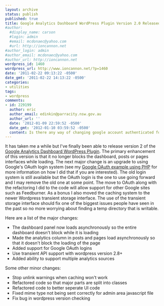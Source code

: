 ```yaml
---
layout: archive
status: publish
published: true
title: Google Analytics Dashboard WordPress Plugin Version 2.0 Released
#author:
  #display_name: carson
  #login: admin
  #email: mcdonaec@yahoo.com
  #url: http://ioncannon.net
#author_login: admin
#author_email: mcdonaec@yahoo.com
#author_url: http://ioncannon.net
wordpress_id: 1460
wordpress_url: http://www.ioncannon.net/?p=1460
date: '2011-02-22 09:13:22 -0500'
date_gmt: '2011-02-22 14:13:22 -0500'
categories:
- utilities
tags:
- wordpress
comments:
- id: 229199
  author: eric
  author_email: edinkin@parracity.nsw.gov.au
  author_url: ''
  date: '2012-01-09 22:59:52 -0500'
  date_gmt: '2012-01-10 03:59:52 -0500'
  content: Is there any way of changing google account authenticated for the site?
---
```


It has taken me a while but I've finally been able to release version 2 of the <a href="http://www.ioncannon.net/projects/google-analytics-dashboard-wordpress-widget/">Google Analytics Dashboard WordPress Plugin</a>. The primary enhancement of this version is that it no longer blocks the dashboard, posts or pages interfaces while loading. The next major change is an upgrade to using Google's OAuth login system (see my <a href="http://www.ioncannon.net/programming/1443/google-oauth-for-installed-apps-php-example/">Google OAuth example using PHP</a> for more information on how I did that if you are interested). The old login system is still available but the OAuth login is the one to use going forward and I may remove the old one at some point. The move to OAuth along with the refactoring I did to the code will allow support for other Google sites such as Feedburner. As a bonus I also moved the caching system to the newer Wordpress transient storage interface. The use of the transient storage interface should fix one of the biggest issues people have seen in the past so no more worrying about finding a temp directory that is writable.


Here are a list of the major changes:

<ul>
<li>The dashboard panel now loads asynchronously so the entire dashboard doesn't block while it is loading</li>
<li>Made the analytics column in posts and pages load asynchronously so that it doesn't block the loading of the page</li>
<li>Added support for Google OAuth logins</li>
<li>Use transient API support with wordpress version 2.8+</li>
<li>Added ability to support multiple analytics sources</li>
</ul>

Some other minor changes:

<ul>
<li>Stop unlink warnings when caching won't work</li>
<li>Refactored code so that major parts are split into classes</li>
<li>Refactored code to better seperate UI code</li>
<li>Fixed mime type not being sent correctly for admin area javascript file</li>
<li>Fix bug in wordpress version checking</li>
</ul>
